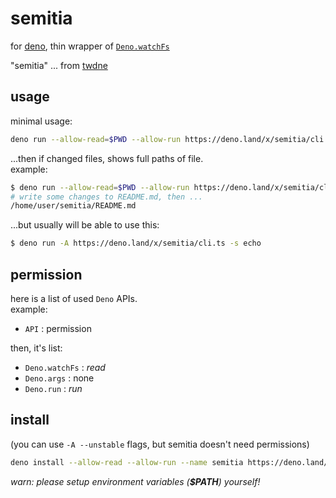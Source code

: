 # semitia

for [deno](https://deno.land), thin wrapper of
[`Deno.watchFs`](https://doc.deno.land/deno/stable/~/Deno.watchFs)

"semitia" ... from [twdne](https://l.thisworddoesnotexist.com/3ZZ2)

## usage

minimal usage:

```sh
deno run --allow-read=$PWD --allow-run https://deno.land/x/semitia/cli.ts -s echo
```

...then if changed files, shows full paths of file.\
example:

```sh
$ deno run --allow-read=$PWD --allow-run https://deno.land/x/semitia/cli.ts -s echo
# write some changes to README.md, then ...
/home/user/semitia/README.md
```

...but usually will be able to use this:

```sh
$ deno run -A https://deno.land/x/semitia/cli.ts -s echo
```

## permission

here is a list of used `Deno` APIs.\
example:

- `API` : permission

then, it's list:

- `Deno.watchFs` : _read_
- `Deno.args` : none
- `Deno.run` : _run_

## install

(you can use `-A --unstable` flags, but semitia doesn't need permissions)

```sh
deno install --allow-read --allow-run --name semitia https://deno.land/x/semitia/cli.ts
```

_warn: please setup environment variables (**$PATH**) yourself!_

